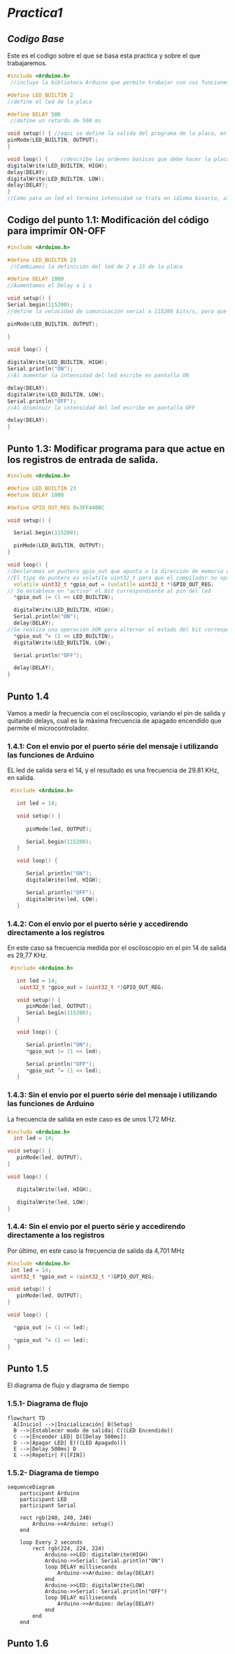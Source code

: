 # **_Practica1_**

## **_Codigo Base_**

Este es el codigo sobre el que se basa esta practica y sobre el que trabajaremos.
```c++
#include <Arduino.h>
 //incluye la biblioteca Arduino que permite trabajar con sus funciones propias.

#define LED_BUILTIN 2
//define el led de la placa

#define DELAY 500
 //define un retardo de 500 ms

void setup() { //aqui se define la salida del programa de la placa, en este caso el led
pinMode(LED_BUILTIN, OUTPUT);
}

void loop() {    //describe las ordenes basicas que debe hacer la placa, como establecer la intensidad del led en alto(higt) o bajo(low) dejando el retardo entre orden i orden. Esta función es un bucle.
digitalWrite(LED_BUILTIN, HIGH);
delay(DELAY);
digitalWrite(LED_BUILTIN, LOW);
delay(DELAY);
}
//Como para un led el termino intensidad se trata en idioma binario, al aumentar la intensidad el led se encenderá i al disminuirla se apagará.
```

## **Codigo del punto 1.1: Modificación del código para imprimir ON-OFF**
```c++
#include <Arduino.h>

#define LED_BUILTIN 23
 //Cambiamos la definición del led de 2 a 23 de la placa

#define DELAY 1000
//Aumentamos el Delay a 1 s

void setup() {
Serial.begin(115200);
//define la velocidad de comunicación serial a 115200 bits/s, para que la información se transmita correctamente a la placa

pinMode(LED_BUILTIN, OUTPUT);

}

void loop() {
    
digitalWrite(LED_BUILTIN, HIGH);
Serial.println("ON");
//Al aumentar la intensidad del led escribe en pantalla ON

delay(DELAY);
digitalWrite(LED_BUILTIN, LOW);
Serial.println("OFF");
//Al disminuir la intensidad del led escribe en pantalla OFF

delay(DELAY);
}
```

## **Punto 1.3: Modificar programa para que actue en los registros de entrada de salida.**
```c++
#include <Arduino.h>

#define LED_BUILTIN 23
#define DELAY 1000

#define GPIO_OUT_REG 0x3FF4400C

void setup() {

  Serial.begin(115200);

  pinMode(LED_BUILTIN, OUTPUT);
}

void loop() {
//Declaramos un puntero gpio_out que apunta a la dirección de memoria del registro GPIO de salida.
//El tipo de puntero es volatile uint32_t para que el compilador no optimice el acceso a este registro y que debe leerlo y escribirlo cada vez que se acceda a él.
  volatile uint32_t *gpio_out = (volatile uint32_t *)GPIO_OUT_REG;
// Se establece en "activo" el bit correspondiente al pin del led
  *gpio_out |= (1 << LED_BUILTIN);

  digitalWrite(LED_BUILTIN, HIGH);
  Serial.println("ON");
  delay(DELAY);
//Se realiza una operación XOR para alternar el estado del bit correspondiente al pin del led
  *gpio_out ^= (1 << LED_BUILTIN);
  digitalWrite(LED_BUILTIN, LOW);

  Serial.println("OFF");

  delay(DELAY);
}
```

## **Punto 1.4**

Vamos a medir la frecuencia con el osciloscopio, variando el pin de salida y quitando delays, cual es la màxima frecuencia de apagado encendido que permite el microcontrolador.
### **1.4.1: Con el envio por el puerto série del mensaje i utilizando las funciones de Arduino**

EL led de salida sera el 14, y el resultado es una frecuencia de 29.81 KHz, en salida.
```c++
 #include <Arduino.h>

   int led = 14; 

   void setup() {
        
      pinMode(led, OUTPUT);

      Serial.begin(115200);
   }

   void loop() {

      Serial.println("ON");
      digitalWrite(led, HIGH);

      Serial.println("OFF");      
      digitalWrite(led, LOW);
   }
```

### **1.4.2: Con el envio por el puerto série y accedirendo directamente a los registros**

En este caso sa frecuencia medida por el osciloscopio en el pin 14 de salida es 29,77 KHz.
```c++
 #include <Arduino.h>

   int led = 14;
    uint32_t *gpio_out = (uint32_t *)GPIO_OUT_REG;

   void setup() {                
      pinMode(led, OUTPUT);   
      Serial.begin(115200);
   }

   void loop() {

      Serial.println("ON");
      *gpio_out |= (1 << led);

      Serial.println("OFF");      
      *gpio_out ^= (1 << led);
   }
```

### **1.4.3: Sin el envio por el puerto série del mensaje i utilizando las funciones de Arduino**

La frecuencia de salida en este caso es de unos 1,72 MHz.
```c++
#include <Arduino.h>
  int led = 14; 

void setup() {                
   pinMode(led, OUTPUT);   
}

void loop() {

   digitalWrite(led, HIGH);

   digitalWrite(led, LOW);
}
```
### **1.4.4: Sin el envio por el puerto série y accedirendo directamente a los registros**

Por último, en este caso la frecuencia de salida da 4,701 MHz
```c++
#include <Arduino.h>
 int led = 14; 
 uint32_t *gpio_out = (uint32_t *)GPIO_OUT_REG;

void setup() {                
   pinMode(led, OUTPUT);   
}

void loop() {

  *gpio_out |= (1 << led);

  *gpio_out ^= (1 << led);
}
```

## **Punto 1.5**
El diagrama de flujo y diagrama de tiempo
### **1.5.1- Diagrama de flujo**
```mermaid
flowchart TD
  A[Inicio] -->|Inicialización| B(Setup)
  B -->|Establecer modo de salida| C((LED Encendido))
  C -->|Encender LED| D([Delay 500ms])
  D -->|Apagar LED| E(((LED Apagado)))
  E -->|Delay 500ms| D
  E -->|Repetir| F([FIN])
```
### **1.5.2- Diagrama de tiempo**
```mermaid
sequenceDiagram
    participant Arduino
    participant LED
    participant Serial

    rect rgb(240, 240, 240)
        Arduino->>Arduino: setup()
    end

    loop Every 2 seconds
        rect rgb(224, 224, 224)
            Arduino->>LED: digitalWrite(HIGH)
            Arduino->>Serial: Serial.println("ON")
            loop DELAY milliseconds
                Arduino->>Arduino: delay(DELAY)
            end
            Arduino->>LED: digitalWrite(LOW)
            Arduino->>Serial: Serial.println("OFF")
            loop DELAY milliseconds
                Arduino->>Arduino: delay(DELAY)
            end
        end
    end
```


## **Punto 1.6**
 




